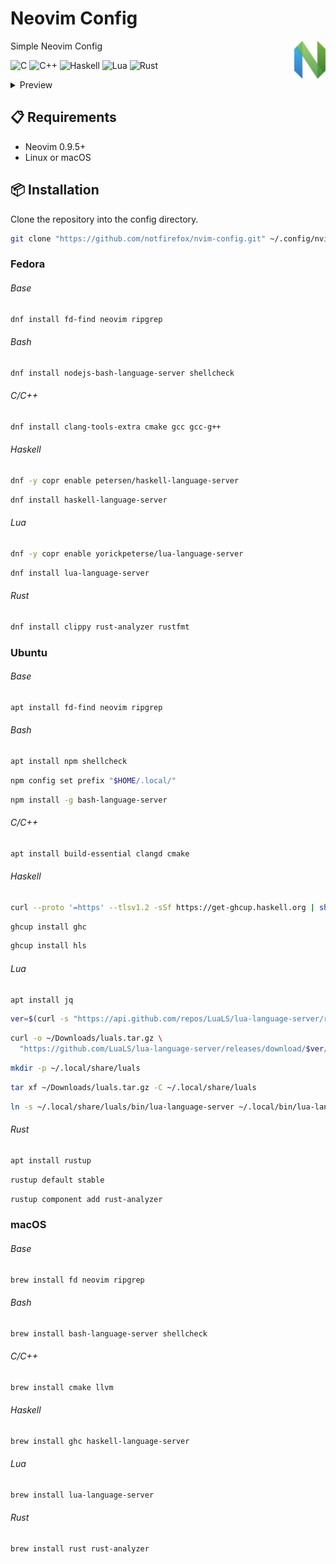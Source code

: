 # Neovim Config
<a href="https://neovim.io/" width="50px" align="right">
  <img src="./assets/nvim-logo.svg" width="50px" alt="Neovim Logo" align="right"/>
</a>

Simple Neovim Config

![C](https://img.shields.io/badge/c-%2300599C.svg?style=flat&logo=c&logoColor=white)
![C++](https://img.shields.io/badge/c++-%2300599C.svg?style=flat&logo=c%2B%2B&logoColor=white)
![Haskell](https://img.shields.io/badge/haskell-5e5086?style=flat&logo=haskell&logoColor=white)
![Lua](https://img.shields.io/badge/lua-%232C2D72.svg?style=flat&logo=lua&logoColor=white)
![Rust](https://img.shields.io/badge/rust-%23000000.svg?style=flat&logo=rust&logoColor=white)

<details>
  <summary>Preview</summary>
    <div align="center">
      <picture>
        <source media="(prefers-color-scheme: dark)" srcset="./assets/screenshot-dark.png" width="780px" alt="screenshot"/>
        <img src="./assets/screenshot-light.png" width="780px" alt="screenshot"/>
      </picture>
    </div>
</details>

## :clipboard: Requirements
- Neovim 0.9.5+
- Linux or macOS

## :package: Installation
Clone the repository into the config directory.
```sh
git clone "https://github.com/notfirefox/nvim-config.git" ~/.config/nvim
```

### Fedora
###### Base
```sh
dnf install fd-find neovim ripgrep
```
###### Bash
```sh
dnf install nodejs-bash-language-server shellcheck
```
###### C/C++
```sh
dnf install clang-tools-extra cmake gcc gcc-g++
```
###### Haskell
```sh
dnf -y copr enable petersen/haskell-language-server
```
```sh
dnf install haskell-language-server
```
###### Lua
```sh
dnf -y copr enable yorickpeterse/lua-language-server
```
```sh
dnf install lua-language-server
```
###### Rust
```sh
dnf install clippy rust-analyzer rustfmt
```

### Ubuntu
###### Base
```sh
apt install fd-find neovim ripgrep
```
###### Bash
```sh
apt install npm shellcheck
```
```sh
npm config set prefix "$HOME/.local/"
```
```sh
npm install -g bash-language-server
```
###### C/C++
```sh
apt install build-essential clangd cmake
```
###### Haskell
```sh
curl --proto '=https' --tlsv1.2 -sSf https://get-ghcup.haskell.org | sh
```
```sh
ghcup install ghc
```
```sh
ghcup install hls
```
###### Lua
```sh
apt install jq
```
```sh
ver=$(curl -s "https://api.github.com/repos/LuaLS/lua-language-server/releases/latest" | jq --raw-output '.tag_name')
```
```sh
curl -o ~/Downloads/luals.tar.gz \
  "https://github.com/LuaLS/lua-language-server/releases/download/$ver/lua-language-server-$ver-linux-x64.tar.gz"
```
```sh
mkdir -p ~/.local/share/luals
```
```sh
tar xf ~/Downloads/luals.tar.gz -C ~/.local/share/luals
```
```sh
ln -s ~/.local/share/luals/bin/lua-language-server ~/.local/bin/lua-language-server
```
###### Rust
```sh
apt install rustup
```
```sh
rustup default stable
```
```sh
rustup component add rust-analyzer
```

### macOS
###### Base
```sh
brew install fd neovim ripgrep
```
###### Bash
```sh
brew install bash-language-server shellcheck
```
###### C/C++
```sh
brew install cmake llvm
```
###### Haskell
```sh
brew install ghc haskell-language-server
```
###### Lua
```sh
brew install lua-language-server
```
###### Rust
```sh
brew install rust rust-analyzer
```
